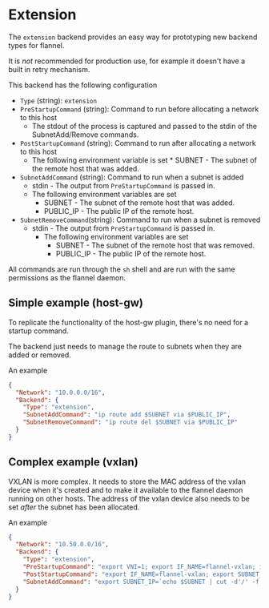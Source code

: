 # Extension

The `extension` backend provides an easy way for prototyping new backend types for flannel.

It is _not_ recommended for production use, for example it doesn't have a built in retry mechanism.

This backend has the following configuration
* `Type` (string): `extension`
* `PreStartupCommand`  (string): Command to run before allocating a network to this host
    * The stdout of the process is captured and passed to the stdin of the SubnetAdd/Remove commands.
* `PostStartupCommand`  (string): Command to run after allocating a network to this host
    * The following environment variable is set
            * SUBNET - The subnet of the remote host that was added.
* `SubnetAddCommand`   (string): Command to run when a subnet is added
    * stdin - The output from `PreStartupCommand` is passed in.
    * The following environment variables are set
        * SUBNET - The subnet of the remote host that was added.
        * PUBLIC_IP - The public IP of the remote host.
* `SubnetRemoveCommand`(string): Command to run when a subnet is removed
    * stdin - The output from `PreStartupCommand` is passed in.
      * The following environment variables are set
          * SUBNET - The subnet of the remote host that was removed.
          * PUBLIC_IP - The public IP of the remote host.

All commands are run through the `sh` shell and are run with the same permissions as the flannel daemon.


## Simple example (host-gw)
To replicate the functionality of the host-gw plugin, there's no need for a startup command.

The backend just needs to manage the route to subnets when they are added or removed.

An example
```json
{
  "Network": "10.0.0.0/16",
  "Backend": {
    "Type": "extension",
    "SubnetAddCommand": "ip route add $SUBNET via $PUBLIC_IP",
    "SubnetRemoveCommand": "ip route del $SUBNET via $PUBLIC_IP"
  }
}
```


## Complex example (vxlan)
VXLAN is more complex. It needs to store the MAC address of the vxlan device when it's created and to make it available to the flannel daemon running on other hosts.
The address of the vxlan device also needs to be set _after_ the subnet has been allocated.

An example
```json
{
  "Network": "10.50.0.0/16",
  "Backend": {
    "Type": "extension",
    "PreStartupCommand": "export VNI=1; export IF_NAME=flannel-vxlan; ip link del $IF_NAME 2>/dev/null; ip link add $IF_NAME type vxlan id $VNI dstport 8472 && cat /sys/class/net/$IF_NAME/address",
    "PostStartupCommand": "export IF_NAME=flannel-vxlan; export SUBNET_IP=`echo $SUBNET | cut -d'/' -f 1`; ip addr add $SUBNET_IP/32 dev $IF_NAME && ip link set $IF_NAME up",
    "SubnetAddCommand": "export SUBNET_IP=`echo $SUBNET | cut -d'/' -f 1`; export IF_NAME=flannel-vxlan; read VTEP; ip route add $SUBNET nexthop via $SUBNET_IP dev $IF_NAME onlink && arp -s $SUBNET_IP $VTEP dev $IF_NAME && bridge fdb add $VTEP dev $IF_NAME self dst $PUBLIC_IP"
  }
}
```
